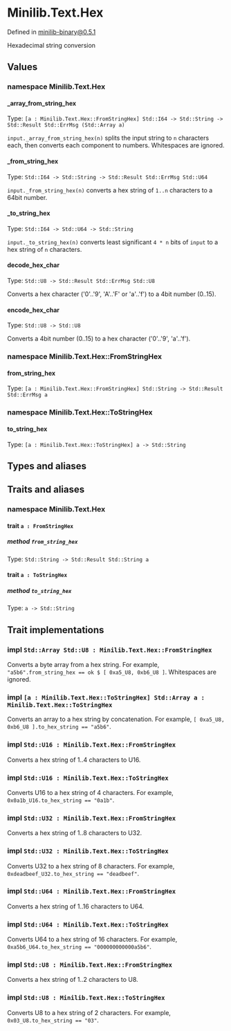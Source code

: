 # Minilib.Text.Hex

Defined in minilib-binary@0.5.1

Hexadecimal string conversion

## Values

### namespace Minilib.Text.Hex

#### _array_from_string_hex

Type: `[a : Minilib.Text.Hex::FromStringHex] Std::I64 -> Std::String -> Std::Result Std::ErrMsg (Std::Array a)`

`input._array_from_string_hex(n)` splits the input string
to `n` characters each, then converts each component to numbers.
Whitespaces are ignored.

#### _from_string_hex

Type: `Std::I64 -> Std::String -> Std::Result Std::ErrMsg Std::U64`

`input._from_string_hex(n)` converts a hex string of `1..n` characters
to a 64bit number.

#### _to_string_hex

Type: `Std::I64 -> Std::U64 -> Std::String`

`input._to_string_hex(n)` converts least significant `4 * n` bits of `input`
to a hex string of `n` characters.

#### decode_hex_char

Type: `Std::U8 -> Std::Result Std::ErrMsg Std::U8`

Converts a hex character ('0'..'9', 'A'..'F' or 'a'..'f') to a 4bit number (0..15).

#### encode_hex_char

Type: `Std::U8 -> Std::U8`

Converts a 4bit number (0..15) to a hex character ('0'..'9', 'a'..'f').

### namespace Minilib.Text.Hex::FromStringHex

#### from_string_hex

Type: `[a : Minilib.Text.Hex::FromStringHex] Std::String -> Std::Result Std::ErrMsg a`

### namespace Minilib.Text.Hex::ToStringHex

#### to_string_hex

Type: `[a : Minilib.Text.Hex::ToStringHex] a -> Std::String`

## Types and aliases

## Traits and aliases

### namespace Minilib.Text.Hex

#### trait `a : FromStringHex`

##### method `from_string_hex`

Type: `Std::String -> Std::Result Std::String a`

#### trait `a : ToStringHex`

##### method `to_string_hex`

Type: `a -> Std::String`

## Trait implementations

### impl `Std::Array Std::U8 : Minilib.Text.Hex::FromStringHex`

Converts a byte array from a hex string.
For example, `"a5b6".from_string_hex == ok $ [ 0xa5_U8, 0xb6_U8 ]`.
Whitespaces are ignored.

### impl `[a : Minilib.Text.Hex::ToStringHex] Std::Array a : Minilib.Text.Hex::ToStringHex`

Converts an array to a hex string by concatenation.
For example, `[ 0xa5_U8, 0xb6_U8 ].to_hex_string == "a5b6"`.

### impl `Std::U16 : Minilib.Text.Hex::FromStringHex`

Converts a hex string of 1..4 characters to U16.

### impl `Std::U16 : Minilib.Text.Hex::ToStringHex`

Converts U16 to a hex string of 4 characters.
For example, `0x0a1b_U16.to_hex_string == "0a1b"`.

### impl `Std::U32 : Minilib.Text.Hex::FromStringHex`

Converts a hex string of 1..8 characters to U32.

### impl `Std::U32 : Minilib.Text.Hex::ToStringHex`

Converts U32 to a hex string of 8 characters.
For example, `0xdeadbeef_U32.to_hex_string == "deadbeef"`.

### impl `Std::U64 : Minilib.Text.Hex::FromStringHex`

Converts a hex string of 1..16 characters to U64.

### impl `Std::U64 : Minilib.Text.Hex::ToStringHex`

Converts U64 to a hex string of 16 characters.
For example, `0xa5b6_U64.to_hex_string == "000000000000a5b6"`.

### impl `Std::U8 : Minilib.Text.Hex::FromStringHex`

Converts a hex string of 1..2 characters to U8.

### impl `Std::U8 : Minilib.Text.Hex::ToStringHex`

Converts U8 to a hex string of 2 characters.
For example, `0x03_U8.to_hex_string == "03"`.
